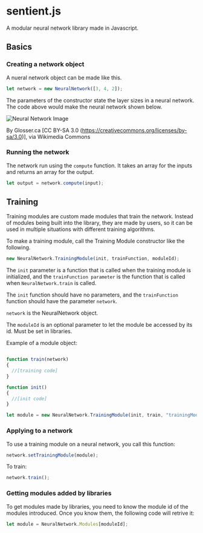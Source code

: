# sentient.js

A modular neural network library made in Javascript.


## Basics

### Creating a network object

A nueral network object can be made like this.

```javascript
let network = new NeuralNetwork([3, 4, 2]);
```

The parameters of the constructor state the layer sizes in a neural network. The code above would make the neural network shown below.

![Neural Network Image](https://upload.wikimedia.org/wikipedia/commons/4/46/Colored_neural_network.svg)

By Glosser.ca [CC BY-SA 3.0 (https://creativecommons.org/licenses/by-sa/3.0)], via Wikimedia Commons

### Running the network

The network run using the ``compute`` function. It takes an array for the inputs and returns an array for the output.

```javascript
let output = network.compute(input);
```

## Training

Training modules are custom made modules that train the network. Instead of modules being built into the library, they are made by users, so it can be used in multiple situations with different training algorithms. 

To make a training module, call the Training Module constructor like the following.

```javascript
new NeuralNetwork.TrainingModule(init, trainFunction, moduleId);
```

The ``init`` parameter is a function that is called when the training module is initialized, and the ``trainFunction parameter`` is the function that is called when ``NeuralNetwork.train`` is called.

The ``init`` function should have no parameters, and the ``trainFunction`` function should have the parameter ``network``.

``network`` is the NeuralNetwork object.

The ``moduleId`` is an optional parameter to let the module be accessed by its id. Must be set in libraries.

Example of a module object:

```javascript

function train(network)
{
  //[training code]
}

function init()
{
  //[init code]
}

let module = new NeuralNetwork.TrainingModule(init, train, "trainingModuleExample");

```

### Applying to a network

To use a training module on a neural network, you call this function:

```javascript
network.setTrainingModule(module);
```

To train:

```javascript
network.train();
```

### Getting modules added by libraries

To get modules made by libraries, you need to know the module id of the modules introduced. Once you know them, the following code will retrive it:

```javascript
let module = NeuralNetwork.Modules[moduleId];
```


